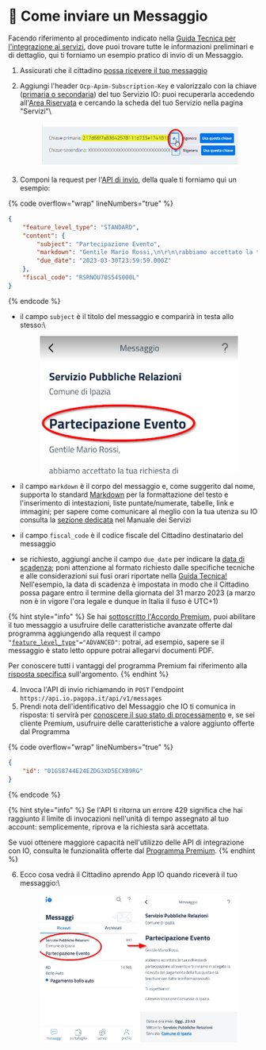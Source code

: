 # 📜 Come inviare un Messaggio

Facendo riferimento al procedimento indicato nella [Guida Tecnica per l'integrazione ai servizi](https://docs.pagopa.it/io-guida-tecnica/funzionalita/inviare-un-messaggio), dove puoi trovare tutte le informazioni preliminari e di dettaglio, qui ti forniamo un esempio pratico di invio di un Messaggio.

1. Assicurati che il cittadino [possa ricevere il tuo messaggio](https://docs.pagopa.it/kb-enti-servizi/tutorial-e-casi-duso/indice-dei-tutorial-e-dei-casi-duso/come-sapere-se-un-cittadino-ha-abilitata-la-ricezione-dei-messaggi-per-un-servizio)
2.  Aggiungi l'header `Ocp-Apim-Subscription-Key` e valorizzalo con la chiave ([primaria o secondaria](https://docs.pagopa.it/kb-enti-servizi/domande-frequenti/domande-e-risposte-sui-servizi-io#perche-ci-sono-due-api-key-per-servizio)) del tuo Servizio IO: puoi recuperarla accedendo all'[Area Riservata](https://selfcare.pagopa.it/) e cercando la scheda del tuo Servizio nella pagina "Servizi"\


    <figure><img src="../../.gitbook/assets/image.png" alt=""><figcaption></figcaption></figure>
3. Componi la request per l'[API di invio](https://docs.pagopa.it/io-guida-tecnica/api-e-specifiche/api-messaggi/submit-a-message-passing-the-user-fiscal\_code-in-the-request-body), della quale ti forniamo qui un esempio:

{% code overflow="wrap" lineNumbers="true" %}
```json
{
    "feature_level_type": "STANDARD",
    "content": {
        "subject": "Partecipazione Evento",
        "markdown": "Gentile Mario Rossi,\n\r\n\rabbiamo accettato la tua richiesta di partecipazione all'\''evento e ti inviamo in allegato la ricevuta del pagamento della tua quota e la brochure con tutte le informazioni utili.\n\rA Ti aspettiamo!\n\rL'\''Amministrazione Comunale di Ipazia.",
        "due_date": "2023-03-30T23:59:59.000Z"
    },
    "fiscal_code": "RSRNOU70S54S000L"
}
```
{% endcode %}

*   il campo `subject` è il titolo del messaggio e comparirà in testa allo stesso:\


    <figure><img src="../../.gitbook/assets/image (3).png" alt=""><figcaption></figcaption></figure>
* il campo `markdown` è il corpo del messaggio e, come suggerito dal nome, supporta lo standard [Markdown](https://it.wikipedia.org/wiki/Markdown) per la formattazione del testo e l'inserimento di intestazioni, liste puntate/numerate, tabelle, link e immagini; per sapere come comunicare al meglio con la tua utenza su IO consulta la [sezione dedicata](https://docs.pagopa.it/manuale-servizi/tono-di-voce/il-tono-di-voce-dei-servizi) nel Manuale dei Servizi
* il campo `fiscal_code` è il codice fiscale del Cittadino destinatario del messaggio
* se richiesto, aggiungi anche il campo `due_date` per indicare la [data di scadenza](https://docs.pagopa.it/manuale-servizi/comunicare-un-servizio/i-casi-duso/scadenze-importanti); poni attenzione al formato richiesto dalle specifiche tecniche e alle considerazioni sui fusi orari riportate nella [Guida Tecnica!](https://docs.pagopa.it/io-guida-tecnica/api-e-specifiche/api-messaggi/submit-a-message-passing-the-user-fiscal\_code-in-the-request-body#due\_date)\
  Nell'esempio, la data di scadenza è impostata in modo che il Cittadino possa pagare entro il termine della giornata del 31 marzo 2023 (a marzo non è in vigore l'ora legale e dunque in Italia il fuso è UTC+1)

{% hint style="info" %}
Se hai [sottoscritto l'Accordo Premium](https://docs.pagopa.it/kb-enti-onboarding/domande-frequenti/domande-e-risposte-sullonboarding-in-io#come-posso-usufruire-del-programma-premium-di-io), puoi abilitare il tuo messaggio a usufruire delle caratteristiche avanzate offerte dal programma aggiungendo alla request il campo `"`[`feature_level_type`](https://docs.pagopa.it/io-guida-tecnica/api-e-specifiche/api-messaggi/submit-a-message-passing-the-user-fiscal\_code-in-the-request-body#feature\_level\_type)`"="ADVANCED"`: potrai, ad esempio, sapere se il messaggio è stato letto oppure potrai allegarvi documenti PDF.

Per conoscere tutti i vantaggi del programma Premium fai riferimento alla [risposta specifica](https://docs.pagopa.it/kb-enti-messaggi/domande-frequenti/domande-e-risposte-sui-messaggi-io#che-vantaggi-avranno-i-miei-messaggi-se-aderisco-a-io-premium) sull'argomento.
{% endhint %}

4. Invoca l'API di invio richiamando in `POST` l'endpoint `https://api.io.pagopa.it/api/v1/messages`
5. Prendi nota dell'identificativo del Messaggio che IO ti comunica in risposta: ti servirà per [conoscere il suo stato di processamento](https://docs.pagopa.it/kb-enti-messaggi/tutorial-e-casi-duso/indice-dei-tutorial-e-dei-casi-duso/come-sapere-se-un-messaggio-e-stato-recapitato) e, se sei cliente Premium, usufruire delle caratteristiche a valore aggiunto offerte dal Programma

{% code overflow="wrap" lineNumbers="true" %}
```json
{
    "id": "01GS8744E24EZDG3XD5ECXB9RG"
}
```
{% endcode %}

{% hint style="info" %}
Se l'API ti ritorna un errore 429 significa che hai raggiunto il limite di invocazioni nell'unità di tempo assegnato al tuo account: semplicemente, riprova e la richiesta sarà accettata.

Se vuoi ottenere maggiore capacità nell'utilizzo delle API di integrazione con IO, consulta le funzionalità offerte dal [Programma Premium](https://docs.pagopa.it/area-riservata-enti-app-io/area-riservata-enti-app-io/processo-di-adesione-a-app-io/processo-di-adesione-a-app-io-premium).
{% endhint %}

6.  Ecco cosa vedrà il Cittadino aprendo App IO quando riceverà il tuo messaggio:\


    <figure><img src="../../.gitbook/assets/image (15).png" alt=""><figcaption></figcaption></figure>
